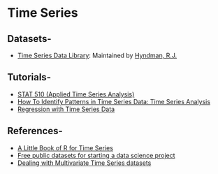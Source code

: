 # Time Series
## Datasets-
* [Time Series Data Library](https://datamarket.com/data/list/?q=provider:tsdl): Maintained by [Hyndman, R.J.](https://robjhyndman.com/TSDL/)

## Tutorials-
* [STAT 510	(Applied Time Series Analysis)](https://onlinecourses.science.psu.edu/stat510/node/47)
* [How To Identify Patterns in Time Series Data: Time Series Analysis](http://www.statsoft.com/Textbook/Time-Series-Analysis)
* [Regression with Time Series Data](https://www.otexts.org/fpp/4/8)

## References-
* [A Little Book of R for Time Series](http://a-little-book-of-r-for-time-series.readthedocs.io/en/latest/index.html)
* [Free public datasets for starting a data science project](https://www.springboard.com/blog/free-public-data-sets-data-science-project/)
* [Dealing with Multivariate Time Series datasets]()
